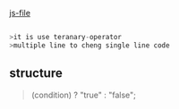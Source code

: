 [js-file](/Js/16-Ternary-operator.js)

```javascript

>it is use teranary-operator
>multiple line to cheng single line code

```

## structure

>(condition) ? "true" : "false";
              